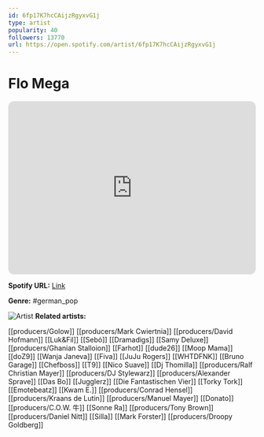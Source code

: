 ```yaml
---
id: 6fp17K7hcCAijzRgyxvG1j
type: artist
popularity: 40
followers: 13770
url: https://open.spotify.com/artist/6fp17K7hcCAijzRgyxvG1j
---
```

# Flo Mega

<iframe style="border-radius:12px" src="https://open.spotify.com/embed/artist/6fp17K7hcCAijzRgyxvG1j" width="100%" height="352" frameBorder="0" allowfullscreen="" allow="autoplay; clipboard-write; encrypted-media; fullscreen; picture-in-picture" loading="lazy"></iframe>

**Spotify URL:** [Link](https://open.spotify.com/artist/6fp17K7hcCAijzRgyxvG1j)

**Genre:**  #german_pop

![Artist](https://i.scdn.co/image/ab6761610000e5eb353981dafee259fc6cf3f120)
**Related artists:**

[[producers/Golow]]
[[producers/Mark Cwiertnia]]
[[producers/David Hofmann]]
[[Luk&Fil]]
[[Sebó]]
[[Dramadigs]]
[[Samy Deluxe]]
[[producers/Ghanian Stalloion]]
[[Farhot]]
[[dude26]]
[[Moop Mama]]
[[doZ9]]
[[Wanja Janeva]]
[[Fiva]]
[[JuJu Rogers]]
[[WHTDFNK]]
[[Bruno Garage]]
[[Chefboss]]
[[T9]]
[[Nico Suave]]
[[Dj Thomilla]]
[[producers/Ralf Christian Mayer]]
[[producers/DJ Stylewarz]]
[[producers/Alexander Sprave]]
[[Das Bo]]
[[Jugglerz]]
[[Die Fantastischen Vier]]
[[Torky Tork]]
[[Emotebeatz]]
[[Kwam E.]]
[[producers/Conrad Hensel]]
[[producers/Kraans de Lutin]]
[[producers/Manuel Mayer]]
[[Donato]]
[[producers/C.O.W. 牛]]
[[Sonne Ra]]
[[producers/Tony Brown]]
[[producers/Daniel Nitt]]
[[Silla]]
[[Mark Forster]]
[[producers/Droopy Goldberg]]
